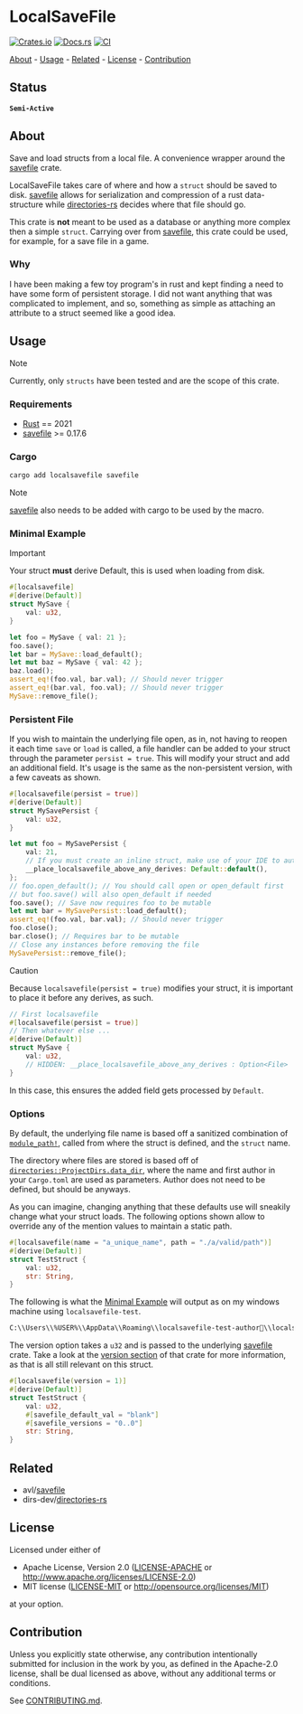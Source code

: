 <!-- PROJECT: localsavefile -->
<!-- TITLE: localsavefile -->
<!-- KEYWORDS: library  -->
<!-- LANGUAGES: Rust -->
<!-- STATUS: Semi-Active -->

# LocalSaveFile

[![Crates.io](https://img.shields.io/crates/v/localsavefile.svg)](https://crates.io/crates/localsavefile)
[![Docs.rs](https://docs.rs/localsavefile/badge.svg)](https://docs.rs/localsavefile)
[![CI](https://github.com/lehuman/localsavefile/workflows/CI/badge.svg)](https://github.com/lehuman/localsavefile/actions)

[About](#about) - [Usage](#usage) - [Related](#related) - [License](#license) - [Contribution](#contribution)

## Status

**`Semi-Active`**

## About
<!-- DESCRIPTION START -->
Save and load structs from a local file. A convenience wrapper around the [savefile](https://github.com/avl/savefile) crate.
<!-- DESCRIPTION END -->

LocalSaveFile takes care of where and how a `struct` should be saved to disk. [savefile](https://github.com/avl/savefile) allows for serialization and compression of a rust data-structure while [directories-rs](https://github.com/dirs-dev/directories-rs) decides where that file should go.

This crate is **not** meant to be used as a database or anything more complex then a simple `struct`. Carrying over from [savefile](https://github.com/avl/savefile), this crate could be used, for example, for a save file in a game.

### Why

I have been making a few toy program's in rust and kept finding a need to have some form of persistent storage. I did not want anything that was complicated to implement, and so, something as simple as attaching an attribute to a struct seemed like a good idea.

## Usage

> [!NOTE]
> Currently, only `structs` have been tested and are the scope of this crate.

### Requirements

- [Rust](https://www.rust-lang.org/) == 2021
- [savefile](https://github.com/avl/savefile) >= 0.17.6

### Cargo

```sh
cargo add localsavefile savefile
```

> [!NOTE]
> [savefile](https://github.com/avl/savefile) also needs to be added with cargo to be used by the macro.

### Minimal Example

> [!IMPORTANT]
> Your struct **must** derive Default, this is used when loading from disk.

```rust
#[localsavefile]
#[derive(Default)]
struct MySave {
    val: u32,
}

let foo = MySave { val: 21 };
foo.save();
let bar = MySave::load_default();
let mut baz = MySave { val: 42 };
baz.load();
assert_eq!(foo.val, bar.val); // Should never trigger
assert_eq!(bar.val, foo.val); // Should never trigger
MySave::remove_file();
```

### Persistent File

If you wish to maintain the underlying file open, as in, not having to reopen it each time `save` or `load` is called, a file handler can be added to your struct through the parameter `persist = true`. This will modify your struct and add an additional field. It's usage is the same as the non-persistent version, with a few caveats as shown.

```rust
#[localsavefile(persist = true)]
#[derive(Default)]
struct MySavePersist {
    val: u32,
}

let mut foo = MySavePersist {
    val: 21,
    // If you must create an inline struct, make use of your IDE to auto fill the following
    __place_localsavefile_above_any_derives: Default::default(),
};
// foo.open_default(); // You should call open or open_default first
// but foo.save() will also open_default if needed
foo.save(); // Save now requires foo to be mutable
let mut bar = MySavePersist::load_default();
assert_eq!(foo.val, bar.val); // Should never trigger
foo.close();
bar.close(); // Requires bar to be mutable
// Close any instances before removing the file
MySavePersist::remove_file();
```

> [!CAUTION]
> Because `localsavefile(persist = true)` modifies your struct, it is important to place it before any derives, as such.
>
> ```rust
> // First localsavefile
> #[localsavefile(persist = true)]
> // Then whatever else ...
> #[derive(Default)]
> struct MySave {
>     val: u32,
>     // HIDDEN: __place_localsavefile_above_any_derives : Option<File>
> }
> ```
>
> In this case, this ensures the added field gets processed by `Default`.

### Options

By default, the underlying file name is based off a sanitized combination of [`module_path!`](https://doc.rust-lang.org/std/macro.module_path.html), called from where the struct is defined, and the `struct` name.

The directory where files are stored is based off of [`directories::ProjectDirs.data_dir`](https://github.com/dirs-dev/directories-rs?tab=readme-ov-file#projectdirs), where the name and first author in your `Cargo.toml` are used as parameters. Author does not need to be defined, but should be anyways.

As you can imagine, changing anything that these defaults use will sneakily change what your struct loads. The following options shown allow to override any of the mention values to maintain a static path.

```rust
#[localsavefile(name = "a_unique_name", path = "./a/valid/path")]
#[derive(Default)]
struct TestStruct {
    val: u32,
    str: String,
}
```

The following is what the [Minimal Example](#minimal-example) will output as on my windows machine using `localsavefile-test`.

```bash
C:\\Users\\%USER%\\AppData\\Roaming\\localsavefile-test-author🧪\\localsavefile-test\\data\\localsavefile_test.mysave.bin
```

The version option takes a `u32` and is passed to the underlying [savefile](https://github.com/avl/savefile) crate. Take a look at the [version section](https://docs.rs/savefile/latest/savefile/#handling-old-versions) of that crate for more information, as that is all still relevant on this struct.

```rust
#[localsavefile(version = 1)]
#[derive(Default)]
struct TestStruct {
    val: u32,
    #[savefile_default_val = "blank"]
    #[savefile_versions = "0..0"]
    str: String,
}
```

## Related

- avl/[savefile](https://github.com/avl/savefile)
- dirs-dev/[directories-rs](https://github.com/dirs-dev/directories-rs)

## License

Licensed under either of

- Apache License, Version 2.0
   ([LICENSE-APACHE](LICENSE-APACHE) or <http://www.apache.org/licenses/LICENSE-2.0>)
- MIT license
   ([LICENSE-MIT](LICENSE-MIT) or <http://opensource.org/licenses/MIT>)

at your option.

## Contribution

Unless you explicitly state otherwise, any contribution intentionally submitted
for inclusion in the work by you, as defined in the Apache-2.0 license, shall be
dual licensed as above, without any additional terms or conditions.

See [CONTRIBUTING.md](CONTRIBUTING.md).
